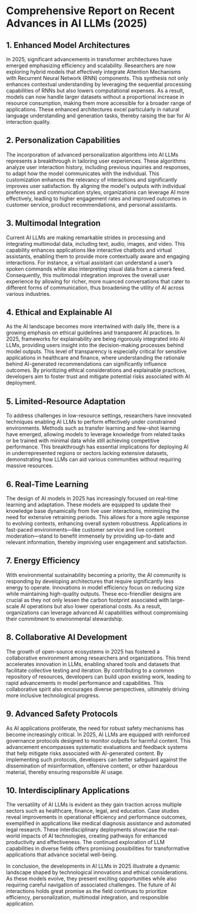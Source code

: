 # Comprehensive Report on Recent Advances in AI LLMs (2025)

## 1. Enhanced Model Architectures
In 2025, significant advancements in transformer architectures have emerged emphasizing efficiency and scalability. Researchers are now exploring hybrid models that effectively integrate Attention Mechanisms with Recurrent Neural Network (RNN) components. This synthesis not only enhances contextual understanding by leveraging the sequential processing capabilities of RNNs but also lowers computational expenses. As a result, models can now handle larger datasets without a proportional increase in resource consumption, making them more accessible for a broader range of applications. These enhanced architectures excel particularly in natural language understanding and generation tasks, thereby raising the bar for AI interaction quality.

## 2. Personalization Capabilities
The incorporation of advanced personalization algorithms into AI LLMs represents a breakthrough in tailoring user experiences. These algorithms analyze user interaction history, including previous inquiries and responses, to adapt how the model communicates with the individual. This customization enhances the relevancy of interactions and significantly improves user satisfaction. By aligning the model's outputs with individual preferences and communication styles, organizations can leverage AI more effectively, leading to higher engagement rates and improved outcomes in customer service, product recommendations, and personal assistants.

## 3. Multimodal Integration
Current AI LLMs are making remarkable strides in processing and integrating multimodal data, including text, audio, images, and video. This capability enhances applications like interactive chatbots and virtual assistants, enabling them to provide more contextually aware and engaging interactions. For instance, a virtual assistant can understand a user’s spoken commands while also interpreting visual data from a camera feed. Consequently, this multimodal integration improves the overall user experience by allowing for richer, more nuanced conversations that cater to different forms of communication, thus broadening the utility of AI across various industries.

## 4. Ethical and Explainable AI
As the AI landscape becomes more intertwined with daily life, there is a growing emphasis on ethical guidelines and transparent AI practices. In 2025, frameworks for explainability are being rigorously integrated into AI LLMs, providing users insight into the decision-making processes behind model outputs. This level of transparency is especially critical for sensitive applications in healthcare and finance, where understanding the rationale behind AI-generated recommendations can significantly influence outcomes. By prioritizing ethical considerations and explainable practices, developers aim to foster trust and mitigate potential risks associated with AI deployment.

## 5. Limited-Resource Adaptation
To address challenges in low-resource settings, researchers have innovated techniques enabling AI LLMs to perform effectively under constrained environments. Methods such as transfer learning and few-shot learning have emerged, allowing models to leverage knowledge from related tasks or be trained with minimal data while still achieving competitive performance. This breakthrough has essential implications for deploying AI in underrepresented regions or sectors lacking extensive datasets, demonstrating how LLMs can aid various communities without requiring massive resources.

## 6. Real-Time Learning
The design of AI models in 2025 has increasingly focused on real-time learning and adaptation. These models are equipped to update their knowledge base dynamically from live user interactions, minimizing the need for extensive retraining periods. This allows for a more agile response to evolving contexts, enhancing overall system robustness. Applications in fast-paced environments—like customer service and live content moderation—stand to benefit immensely by providing up-to-date and relevant information, thereby improving user engagement and satisfaction.

## 7. Energy Efficiency
With environmental sustainability becoming a priority, the AI community is responding by developing architectures that require significantly less energy to operate. Innovations in model efficiency focus on reducing size while maintaining high-quality outputs. These eco-friendlier designs are crucial as they not only lessen the carbon footprint associated with large-scale AI operations but also lower operational costs. As a result, organizations can leverage advanced AI capabilities without compromising their commitment to environmental stewardship.

## 8. Collaborative AI Development
The growth of open-source ecosystems in 2025 has fostered a collaborative environment among researchers and organizations. This trend accelerates innovation in LLMs, enabling shared tools and datasets that facilitate collective testing and iteration. By contributing to a common repository of resources, developers can build upon existing work, leading to rapid advancements in model performance and capabilities. This collaborative spirit also encourages diverse perspectives, ultimately driving more inclusive technological progress.

## 9. Advanced Safety Protocols
As AI applications proliferate, the need for robust safety mechanisms has become increasingly critical. In 2025, AI LLMs are equipped with reinforced governance protocols designed to monitor outputs for harmful content. This advancement encompasses systematic evaluations and feedback systems that help mitigate risks associated with AI-generated content. By implementing such protocols, developers can better safeguard against the dissemination of misinformation, offensive content, or other hazardous material, thereby ensuring responsible AI usage.

## 10. Interdisciplinary Applications
The versatility of AI LLMs is evident as they gain traction across multiple sectors such as healthcare, finance, legal, and education. Case studies reveal improvements in operational efficiency and performance outcomes, exemplified in applications like medical diagnosis assistance and automated legal research. These interdisciplinary deployments showcase the real-world impacts of AI technologies, creating pathways for enhanced productivity and effectiveness. The continued exploration of LLM capabilities in diverse fields offers promising possibilities for transformative applications that advance societal well-being.

In conclusion, the developments in AI LLMs in 2025 illustrate a dynamic landscape shaped by technological innovations and ethical considerations. As these models evolve, they present exciting opportunities while also requiring careful navigation of associated challenges. The future of AI interactions holds great promise as the field continues to prioritize efficiency, personalization, multimodal integration, and responsible application.